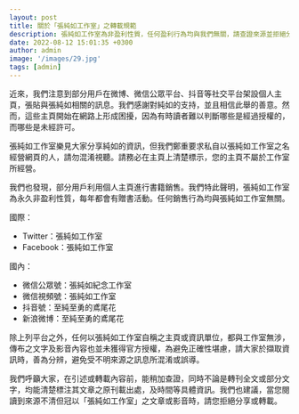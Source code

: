 ```yaml
---
layout: post
title: 關於「張純如工作室」之轉載規範
description: 張純如工作室為非盈利性質，任何盈利行為均與我們無關，請查證來源並拒絕分享或轉載未經授權的內容。
date: 2022-08-12 15:01:35 +0300
author: admin
image: '/images/29.jpg'
tags: [admin]
---
```

近來，我們注意到部分用戶在微博、微信公眾平台、抖音等社交平台架設個人主頁，張貼與張純如相關的訊息。我們感謝對純如的支持，並且相信此舉的善意。然而，這些主頁開始在網路上形成困擾，因為有時讀者難以判斷哪些是經過授權的，而哪些是未經許可。

張純如工作室樂見大家分享純如的資訊，但我們鄭重要求私自以張純如工作室之名經營網頁的人，請勿混淆視聽。請務必在主頁上清楚標示，您的主頁不屬於工作室所經營。

我們也發現，部分用戶利用個人主頁進行書籍銷售。我們特此聲明，張純如工作室為永久非盈利性質，每年都會有贈書活動。任何銷售行為均與張純如工作室無關。

國際：
* Twitter：張純如工作室
* Facebook：張純如工作室

國內：
* 微信公眾號：張純如紀念工作室
* 微信視頻號：張純如工作室
* 抖音號：至純至勇的鳶尾花
* 新浪微博：至純至勇的鳶尾花

除上列平台之外，任何以張純如工作室自稱之主頁或資訊單位，都與工作室無涉，傳布之文字及影音內容也並未獲得官方授權，為避免正確性堪慮，請大家於擷取資訊時，善為分辨，避免受不明來源之訊息所混淆或誤導。

我們呼籲大家，在引述或轉載內容前，能稍加查證，同時不論是轉刊全文或部分文字，均能清楚標注其文章之原刊載出處，及時間等具體資訊。我們也建議，當您閱讀到來源不清但冠以「張純如工作室」之文章或影音時，請您拒絕分享或轉載。


